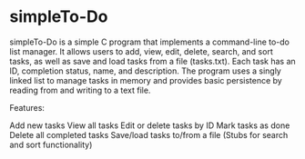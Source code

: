 # simpleTo-Do
simpleTo-Do is a simple C program that implements a command-line to-do list manager.
It allows users to add, view, edit, delete, search, and sort tasks, as well as save and load tasks from a file (tasks.txt).
Each task has an ID, completion status, name, and description.
The program uses a singly linked list to manage tasks in memory and provides basic persistence by reading from and writing to a text file.

Features:

Add new tasks
View all tasks
Edit or delete tasks by ID
Mark tasks as done
Delete all completed tasks
Save/load tasks to/from a file
(Stubs for search and sort functionality)
